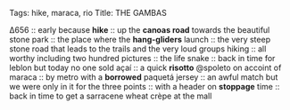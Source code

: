 Tags: hike, maraca, rio 
Title: THE GAMBAS
  
∆656 :: early because **hike** :: up the **canoas road** towards the beautiful stone park :: the place where the **hang-gliders** launch :: the very steep stone road that leads to the trails and the very loud groups hiking :: all worthy including two hundred pictures :: the life snake :: back in time for leblon but today no one sold açaí :: a quick **risotto** @spoleto on accoint of maraca :: by metro with a **borrowed** paquetá jersey :: an awful match but we were only in it for the three points :: with a header on **stoppage** time :: back in time to get a sarracene wheat crèpe at the mall 
